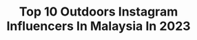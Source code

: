 ---
title: Top 10 Outdoors Instagram Influencers In Malaysia In 2023
description: >-
  Find top outdoors Instagram influencers in Malaysia in 2023. Most popular hashtags: #camping #instagood #ootd #lifestyle.
platform: Instagram
hits: 16
text_top: Discover the best Instagram accounts on inBeat.
text_bottom: inBeat aggregates 16 Instagram influencers like this in Malaysia for you to connect with.
profiles:
  - username: "subalakshmi_rangan26"
    fullname: >-
      Subalakshmi Rangan
    bio: >-
      Always believe that something wonderful is about to happen🦄😇🐾 Enquires/ promotion/ managed by @chennaimemes / Alexander: +919841012344
    location: "Malaysia"
    followers: 95042
    engagement: 373
    commentsToLikes: 0.012110
    id: ck8sxda0kgz1c0j781jglqqpw
    verified: false
    hashtags: "#actorslife, #staytuned, #worklove, #launchingsoon"
  - username: "bushcraft_and_prepping"
    fullname: >-
      Bushcraft and Prepping
    bio: >-
      Marine vet sharing bushcraft, firearms, prepping, travel & DIY tips. DM me for questions, product ambassador or product review. @muhl_media #AvantLink
    location: "Malaysia"
    followers: 24815
    engagement: 229
    commentsToLikes: 0.057369
    id: ck5c4lo091ltl0i118gnic74q
    verified: false
    hashtags: "#bushcraft, #wilderness, #desert, #hiking"
  - username: "chiehjwang"
    fullname: >-
      CJ.Wang
    bio: >-
      Hi 👋 I’m CJ. collaboration ： studio.maximus2020@gmail.com
    location: "Malaysia"
    followers: 88360
    engagement: 338
    commentsToLikes: 0.037767
    id: ck8t7ihiugxkb0j78r7gkdok6
    verified: false
    hashtags: "#711, #chinesenewyear, #lifestyle, #ootd"
  - username: "sweetannu"
    fullname: >-
      Anahita Irani ~ 𝕊𝕨𝕖𝕖𝕥𝕒𝕟𝕟𝕦🧿
    bio: >-
      Creating a life I love🦋💕 | Food | Lifestyle | Travel | Recipes | Fitness 📍Mumbai DM for events/promotion/review/collabs📩-anahitairani200@gmail.com
    location: "Malaysia"
    followers: 43592
    engagement: 84
    commentsToLikes: 0.312745
    id: ckaor4pkvlpwe0i78n25pkpe5
    verified: false
    hashtags: "#bloggersofinstagram, #healthyfood, #explorepage, #mumbai"
  - username: "wayne_wayne23"
    fullname: >-
      Wayne Wayne 小唐哥
    bio: >-
      #GoProFamily Celebrity Emcee Social Media Talent Traveller Scuba Diver Underwater Photographer ⬇️最新网络节目点击链接⬇️
    location: "Malaysia"
    followers: 55381
    engagement: 247
    commentsToLikes: 0.021674
    id: ck5chxgd6rmww0i11e4pv3bfz
    verified: false
    hashtags: "#traveltomorrow, #iwillmeetgangwonagain, #imagineyourkorea, #travelphotothrowbackchallenge"
  - username: "aqsa.blogs"
    fullname: >-
      👩🏻Aqsa
    bio: >-
      Henna artist Food blogger Lifestyle Product reviews DM FOR promotion , review & invites http://bit.ly/aqsaablogs
    location: "Malaysia"
    followers: 18573
    engagement: 470
    commentsToLikes: 0.022320
    id: ckf5kxj6snldf0j23fyo64xjv
    verified: false
    hashtags: "#lifeisbeautiful, #followforfollowback, #foodphotography, #foodie"
  - username: "agneswei_wei"
    fullname: >-
      Agnes Lim林莉幃
    bio: >-
      Actress 🇲🇾 電影 甲洞1 甲洞2 女主角 敗者為王 中國網路電影 隔牆有眼 🇹🇼微電影 如果可以帶我走,11:55,海 周杰倫合作卡巴斯基防毒軟體廣告 job agneslimliwei@gmail.com 012-2720805 Stay @spsetiabhd 🏠
    location: "Malaysia"
    followers: 178657
    engagement: 63
    commentsToLikes: 0.009028
    id: ck5c5jont3lp50i11foo4g2m8
    verified: false
    hashtags: "#arteplus, #sudiosweden, #fullyfishery, #jimeat"
  - username: "fanazzz"
    fullname: >-
      فرحانة محمد
    bio: >-
      Outdoor junkie 👻 Please dm me for any review ☺️ Check out this link yaw!
    location: "Malaysia"
    followers: 9376
    engagement: 696
    commentsToLikes: 0.029587
    id: ckap6r7j5h31a0i78frios31h
    verified: false
    hashtags: "#cuticutimalaysia, #hotelserimalaysia, #dekatje, #pikaplinecringedilan1990"
  - username: "sesat_in_malaysia"
    fullname: >-
      Leon | Sabah, Malaysian Borneo
    bio: >-
      🌏 Not your typical Sabahan 🏕️ Outdoor Junkie |🥏 Frisbee 🗻 Photo/video-grapher/drone operator 📸 Sony A6400 📨 DM -WORK | Collab ⬇️ YouTube
    location: "Malaysia"
    followers: 14442
    engagement: 424
    commentsToLikes: 0.022182
    id: ck5hmp1gimd2b0i11861770ay
    verified: false
    hashtags: "#sonymalaysia, #alphauniversemy, #sabahtourism, #wanderlust"
  - username: "irenejian"
    fullname: >-
      Irene麻糬🐽
    bio: >-
      登山/凹豆/健身/旅遊/穿搭/吃貨⛺️⛰️ YT、FB🔍麻糬公主 合作📩mochi.irenejian@gmail.com ✨蝦皮：irenejian24 🔍穿搭 #irenesootd 🔍遊記 #麻糬愛旅遊、#麻糬登山趣 🔍食記 #麻糬美食、#麻糬吃_（捷運、城市 ♨️馬陵溫泉最新路線分享！
    location: "Malaysia"
    followers: 32224
    engagement: 352
    commentsToLikes: 0.028012
    id: ck5hig2xbdbsy0i111118to7v
    verified: false
    hashtags: "#popdaily, #vscopic, #poptour, #ootdfashion"
---